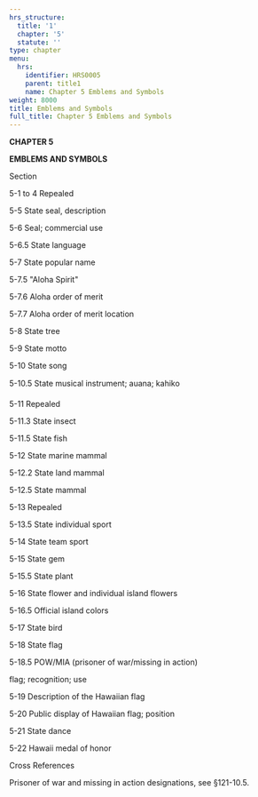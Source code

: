 ```yaml
---
hrs_structure:
  title: '1'
  chapter: '5'
  statute: ''
type: chapter
menu:
  hrs:
    identifier: HRS0005
    parent: title1
    name: Chapter 5 Emblems and Symbols
weight: 8000
title: Emblems and Symbols
full_title: Chapter 5 Emblems and Symbols
---
```

**CHAPTER 5**

**EMBLEMS AND SYMBOLS**

Section

5-1 to 4 Repealed

5-5 State seal, description

5-6 Seal; commercial use

5-6.5 State language

5-7 State popular name

5-7.5 "Aloha Spirit"

5-7.6 Aloha order of merit

5-7.7 Aloha order of merit location

5-8 State tree

5-9 State motto

5-10 State song

5-10.5 State musical instrument; auana; kahiko

5-11 Repealed

5-11.3 State insect

5-11.5 State fish

5-12 State marine mammal

5-12.2 State land mammal

5-12.5 State mammal

5-13 Repealed

5-13.5 State individual sport

5-14 State team sport

5-15 State gem

5-15.5 State plant

5-16 State flower and individual island flowers

5-16.5 Official island colors

5-17 State bird

5-18 State flag

5-18.5 POW/MIA (prisoner of war/missing in action)

flag; recognition; use

5-19 Description of the Hawaiian flag

5-20 Public display of Hawaiian flag; position

5-21 State dance

5-22 Hawaii medal of honor

Cross References

Prisoner of war and missing in action designations, see §121-10.5.
